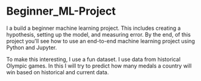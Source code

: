 # Beginner_ML-Project
I a build a beginner machine learning project. This includes creating a hypothesis, setting up the model, and measuring error. By the end, of this project you'll see how to use an end-to-end machine learning project using Python and Jupyter.

To make this interesting, I use a fun dataset. I use data from historical Olympic games. In this I will try to predict how many medals a country will win based on historical and current data.
